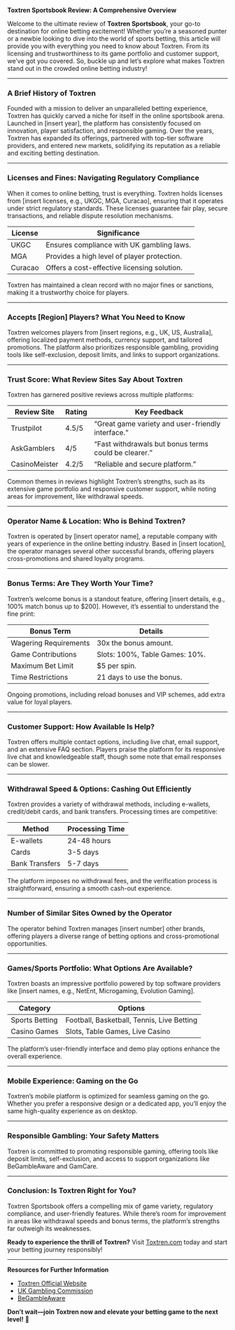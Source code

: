 **Toxtren Sportsbook Review: A Comprehensive Overview**  

Welcome to the ultimate review of **Toxtren Sportsbook**, your go-to destination for online betting excitement! Whether you’re a seasoned punter or a newbie looking to dive into the world of sports betting, this article will provide you with everything you need to know about Toxtren. From its licensing and trustworthiness to its game portfolio and customer support, we’ve got you covered. So, buckle up and let’s explore what makes Toxtren stand out in the crowded online betting industry!  

---

### **A Brief History of Toxtren**  
Founded with a mission to deliver an unparalleled betting experience, Toxtren has quickly carved a niche for itself in the online sportsbook arena. Launched in [insert year], the platform has consistently focused on innovation, player satisfaction, and responsible gaming. Over the years, Toxtren has expanded its offerings, partnered with top-tier software providers, and entered new markets, solidifying its reputation as a reliable and exciting betting destination.  

---

### **Licenses and Fines: Navigating Regulatory Compliance**  
When it comes to online betting, trust is everything. Toxtren holds licenses from [insert licenses, e.g., UKGC, MGA, Curacao], ensuring that it operates under strict regulatory standards. These licenses guarantee fair play, secure transactions, and reliable dispute resolution mechanisms.  

| **License** | **Significance** |  
|-------------|------------------|  
| UKGC | Ensures compliance with UK gambling laws. |  
| MGA | Provides a high level of player protection. |  
| Curacao | Offers a cost-effective licensing solution. |  

Toxtren has maintained a clean record with no major fines or sanctions, making it a trustworthy choice for players.  

---

### **Accepts [Region] Players? What You Need to Know**  
Toxtren welcomes players from [insert regions, e.g., UK, US, Australia], offering localized payment methods, currency support, and tailored promotions. The platform also prioritizes responsible gambling, providing tools like self-exclusion, deposit limits, and links to support organizations.  

---

### **Trust Score: What Review Sites Say About Toxtren**  
Toxtren has garnered positive reviews across multiple platforms:  

| **Review Site** | **Rating** | **Key Feedback** |  
|------------------|------------|------------------|  
| Trustpilot | 4.5/5 | “Great game variety and user-friendly interface.” |  
| AskGamblers | 4/5 | “Fast withdrawals but bonus terms could be clearer.” |  
| CasinoMeister | 4.2/5 | “Reliable and secure platform.” |  

Common themes in reviews highlight Toxtren’s strengths, such as its extensive game portfolio and responsive customer support, while noting areas for improvement, like withdrawal speeds.  

---

### **Operator Name & Location: Who is Behind Toxtren?**  
Toxtren is operated by [insert operator name], a reputable company with years of experience in the online betting industry. Based in [insert location], the operator manages several other successful brands, offering players cross-promotions and shared loyalty programs.  

---

### **Bonus Terms: Are They Worth Your Time?**  
Toxtren’s welcome bonus is a standout feature, offering [insert details, e.g., 100% match bonus up to $200]. However, it’s essential to understand the fine print:  

| **Bonus Term** | **Details** |  
|----------------|-------------|  
| Wagering Requirements | 30x the bonus amount. |  
| Game Contributions | Slots: 100%, Table Games: 10%. |  
| Maximum Bet Limit | $5 per spin. |  
| Time Restrictions | 21 days to use the bonus. |  

Ongoing promotions, including reload bonuses and VIP schemes, add extra value for loyal players.  

---

### **Customer Support: How Available Is Help?**  
Toxtren offers multiple contact options, including live chat, email support, and an extensive FAQ section. Players praise the platform for its responsive live chat and knowledgeable staff, though some note that email responses can be slower.  

---

### **Withdrawal Speed & Options: Cashing Out Efficiently**  
Toxtren provides a variety of withdrawal methods, including e-wallets, credit/debit cards, and bank transfers. Processing times are competitive:  

| **Method** | **Processing Time** |  
|------------|---------------------|  
| E-wallets | 24-48 hours |  
| Cards | 3-5 days |  
| Bank Transfers | 5-7 days |  

The platform imposes no withdrawal fees, and the verification process is straightforward, ensuring a smooth cash-out experience.  

---

### **Number of Similar Sites Owned by the Operator**  
The operator behind Toxtren manages [insert number] other brands, offering players a diverse range of betting options and cross-promotional opportunities.  

---

### **Games/Sports Portfolio: What Options Are Available?**  
Toxtren boasts an impressive portfolio powered by top software providers like [insert names, e.g., NetEnt, Microgaming, Evolution Gaming].  

| **Category** | **Options** |  
|--------------|-------------|  
| Sports Betting | Football, Basketball, Tennis, Live Betting |  
| Casino Games | Slots, Table Games, Live Casino |  

The platform’s user-friendly interface and demo play options enhance the overall experience.  

---

### **Mobile Experience: Gaming on the Go**  
Toxtren’s mobile platform is optimized for seamless gaming on the go. Whether you prefer a responsive design or a dedicated app, you’ll enjoy the same high-quality experience as on desktop.  

---

### **Responsible Gambling: Your Safety Matters**  
Toxtren is committed to promoting responsible gaming, offering tools like deposit limits, self-exclusion, and access to support organizations like BeGambleAware and GamCare.  

---

### **Conclusion: Is Toxtren Right for You?**  
Toxtren Sportsbook offers a compelling mix of game variety, regulatory compliance, and user-friendly features. While there’s room for improvement in areas like withdrawal speeds and bonus terms, the platform’s strengths far outweigh its weaknesses.  

**Ready to experience the thrill of Toxtren?** Visit [Toxtren.com](https://toxtren.com) today and start your betting journey responsibly!  

---

**Resources for Further Information**  
- [Toxtren Official Website](https://toxtren.com)  
- [UK Gambling Commission](https://www.gamblingcommission.gov.uk)  
- [BeGambleAware](https://www.begambleaware.org)  

**Don’t wait—join Toxtren now and elevate your betting game to the next level!** 🚀